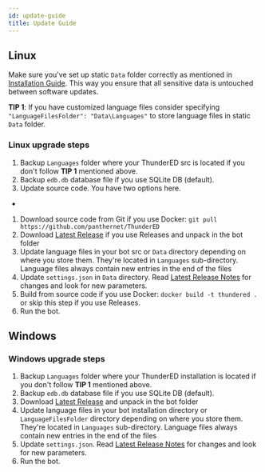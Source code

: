 ```yaml
---
id: update-guide
title: Update Guide
---
```


## Linux

Make sure you've set up static `Data` folder correctly as mentioned in [Installation Guide](https://github.com/panthernet/ThunderED/wiki/Build-&-Installation). This way you ensure that all sensitive data is untouched between software updates.

**TIP 1**: If you have customized language files consider specifying `"LanguageFilesFolder": "Data\Languages"` to store language files in static `Data` folder.

### Linux upgrade steps

1. Backup `Languages` folder where your ThunderED src is located if you don't follow **TIP 1** mentioned above.
2. Backup `edb.db` database file if you use SQLite DB (default).
3. Update source code. You have two options here.

-

1.  Download source code from Git if you use Docker: `git pull https://github.com/panthernet/ThunderED`
2.  Download [Latest Release](https://github.com/panthernet/ThunderED/releases) if you use Releases and unpack in the bot folder
3.  Update language files in your bot src or `Data` directory depending on where you store them. They're located in `Languages` sub-directory. Language files always contain new entries in the end of the files
4.  Update `settings.json` in `Data` directory. Read [Latest Release Notes](https://github.com/panthernet/ThunderED/blob/master/version.txt) for changes and look for new parameters.
5.  Build from source code if you use Docker: `docker build -t thundered .` or skip this step if you use Releases.
6.  Run the bot.

## Windows

### Windows upgrade steps

1. Backup `Languages` folder where your ThunderED installation is located if you don't follow **TIP 1** mentioned above.
2. Backup `edb.db` database file if you use SQLite DB (default).
3. Download [Latest Release](https://github.com/panthernet/ThunderED/releases) and unpack in the bot folder
4. Update language files in your bot installation directory or `LanguageFilesFolder` directory depending on where you store them. They're located in `Languages` sub-directory. Language files always contain new entries in the end of the files
5. Update `settings.json`. Read [Latest Release Notes](https://github.com/panthernet/ThunderED/blob/master/version.txt) for changes and look for new parameters.
6. Run the bot.
